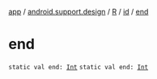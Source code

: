 [app](../../../index.md) / [android.support.design](../../index.md) / [R](../index.md) / [id](index.md) / [end](.)

# end

`static val end: `[`Int`](https://kotlinlang.org/api/latest/jvm/stdlib/kotlin/-int/index.html)
`static val end: `[`Int`](https://kotlinlang.org/api/latest/jvm/stdlib/kotlin/-int/index.html)